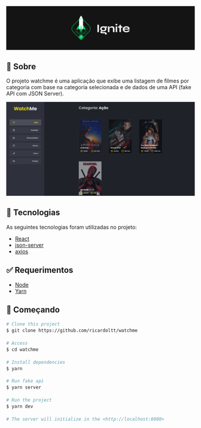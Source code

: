 <img alt="ignite" src="https://github.com/ricardoltt/watchme/blob/main/.github/background.png" />

## :dart: Sobre

O projeto watchme é uma aplicação que exibe uma listagem de filmes por categoria com base na categoria selecionada e de dados de uma API (fake API com JSON Server).<br>

<img alt="exemplo da tela" src="https://github.com/ricardoltt/watchme/blob/main/.github/1.png" />

## :rocket: Tecnologias

As seguintes tecnologias foram utilizadas no projeto:

* [React](https://pt-br.reactjs.org/E)
* [json-server](https://www.npmjs.com/package/json-server)
* [axios](https://axios-http.com/ptbr/docs/intro)

## :white_check_mark: Requerimentos

- [Node](https://nodejs.org/en/)
- [Yarn](https://yarnpkg.com/lang/en/)

## :checkered_flag: Começando

```bash
# Clone this project
$ git clone https://github.com/ricardoltt/watchme

# Access
$ cd watchme

# Install dependencies
$ yarn

# Run fake api
$ yarn server

# Run the project
$ yarn dev

# The server will initialize in the <http://localhost:8080>
```
